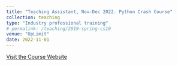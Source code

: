```yaml
---
title: "Teaching Assistant, Nov-Dec 2022. Python Crash Course"
collection: teaching
type: "Industry professional training"
# permalink: /teaching/2019-spring-cs10
venue: "UpLimit"
date: 2022-11-01
---
```


[Visit the Course Website](https://uplimit.com/course/python-crash-course)
